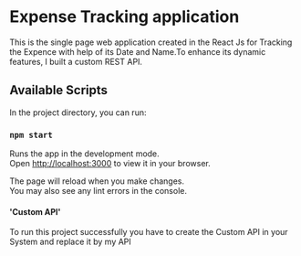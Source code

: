 # Expense Tracking application 

This is the single page web application created in the React Js for Tracking the Expence with help of its Date and Name.To enhance its dynamic features, I built a custom REST API.

## Available Scripts

In the project directory, you can run:

### `npm start`

Runs the app in the development mode.\
Open [http://localhost:3000](http://localhost:3000) to view it in your browser.

The page will reload when you make changes.\
You may also see any lint errors in the console.

#### 'Custom API' 

To run this project successfully you have to create the Custom API in your System and replace it by my API

